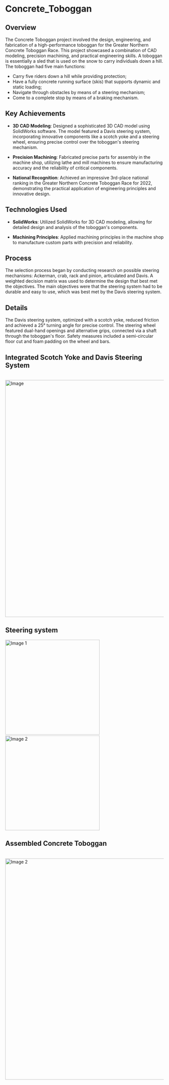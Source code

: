 # Concrete_Toboggan

## Overview
The Concrete Toboggan project involved the design, engineering, and fabrication of a high-performance toboggan for the Greater Northern Concrete Toboggan Race. This project showcased a combination of CAD modeling, precision machining, and practical engineering skills. A toboggan is essentially a sled that is used on the snow to carry individuals down a hill. The toboggan had five main functions:
* Carry five riders down a hill while providing protection;
* Have a fully concrete running surface (skis) that supports dynamic and static loading;
* Navigate through obstacles by means of a steering mechanism; 
* Come to a complete stop by means of a braking mechanism. 

## Key Achievements
* **3D CAD Modeling**: Designed a sophisticated 3D CAD model using SolidWorks software. The model featured a Davis steering system, incorporating innovative components like a scotch yoke and a steering wheel, ensuring precise control over the toboggan's steering mechanism.

* **Precision Machining**: Fabricated precise parts for assembly in the machine shop, utilizing lathe and mill machines to ensure manufacturing accuracy and the reliability of critical components.

* **National Recognition**: Achieved an impressive 3rd-place national ranking in the Greater Northern Concrete Toboggan Race for 2022, demonstrating the practical application of engineering principles and innovative design.

## Technologies Used
* **SolidWorks**: Utilized SolidWorks for 3D CAD modeling, allowing for detailed design and analysis of the toboggan's components.

* **Machining Principles**: Applied machining principles in the machine shop to manufacture custom parts with precision and reliability.

## Process
The selection process began by conducting research on possible steering mechanisms: Ackerman, crab, rack and pinion, articulated and Davis. A weighted decision matrix was used to determine the design that best met the objectives. The main objectives were that the steering system had to be durable and easy to use, which was best met by the Davis steering system.

## Details
The Davis steering system, optimized with a scotch yoke, reduced friction and achieved a 25° turning angle for precise control. The steering wheel featured dual-hand openings and alternative grips, connected via a shaft through the toboggan's floor. Safety measures included a semi-circular floor cut and foam padding on the wheel and bars.

## Integrated Scotch Yoke and Davis Steering System
&emsp;&emsp;&emsp;&emsp;&emsp;&emsp;&emsp;&emsp;&emsp;
<img src="https://github.com/RayyanKhan48/Concrete_Toboggan/assets/115880728/6037d6cc-1c68-4b84-8fc1-ceea87aa7d05" width="750" alt="Image">

## Steering system
<img src="https://github.com/RayyanKhan48/Concrete_Toboggan/assets/115880728/571af93a-5d0d-41df-add4-0ca4f324b465" alt="Image 1" width="300">
&emsp;&emsp;
<img src="https://github.com/RayyanKhan48/Concrete_Toboggan/assets/115880728/2ff9dbde-5a0a-4ff4-82da-2e7cceffcba6" alt="Image 2" width="300">

## Assembled Concrete Toboggan
&emsp;&emsp;&emsp;&emsp;&emsp;&emsp;&emsp;&emsp;&emsp;
<img src="https://github.com/RayyanKhan48/Concrete_Toboggan/assets/115880728/cd873037-ad87-496e-a7df-59303b9f0460" alt="Image 2" width="700">

